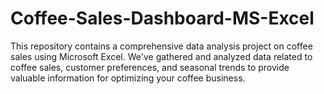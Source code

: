 # Coffee-Sales-Dashboard-MS-Excel
This repository contains a comprehensive data analysis project on coffee sales using Microsoft Excel. We've gathered and analyzed data related to coffee sales, customer preferences, and seasonal trends to provide valuable information for optimizing your coffee business.
